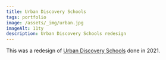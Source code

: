 ```yaml
---
title: Urban Discovery Schools
tags: portfolio
image: /assets/_img/urban.jpg
imageAlt: 11ty
description: Urban Discovery Schools redesign
---
```


This was a redesign of [Urban Discovery Schools](https://www.urbansd.com/) done in 2021.